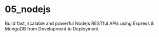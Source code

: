 # 05_nodejs
Build fast, scalable and powerful Nodejs RESTful APIs using Express &amp; MongoDB from Development to Deployment
